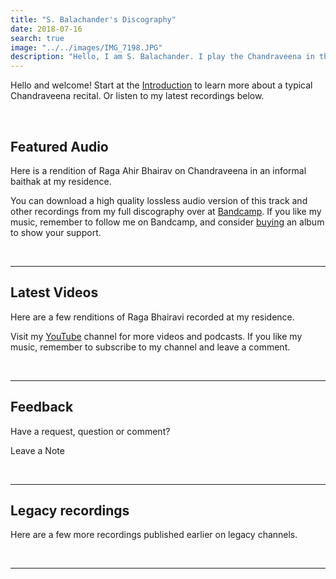 ```yaml
---
title: "S. Balachander's Discography"
date: 2018-07-16
search: true
image: "../../images/IMG_7198.JPG"
description: "Hello, I am S. Balachander. I play the Chandraveena in the Dhrupad style, a traditional style of Maarga Sangeet. Here is a selection of my recordings and concert videos. Do check them out! Hope you find something you like."
---
```

Hello and welcome! Start at the <a href="/intro/"><inline-button>Introduction</inline-button></a> to learn more about a typical Chandraveena recital. Or listen to my latest recordings below.

<br>

## Featured Audio

Here is a rendition of Raga Ahir Bhairav on Chandraveena in an informal baithak at my residence.

<band-camp albumid="3106704254" albumname="an-informal-baithak" albumtitle="An Informal Baithak by S Balachander"></band-camp>

You can download a high quality lossless audio version of this track and other recordings from my full discography over at <a href="https://chandraveena.bandcamp.com/"><inline-button background="#408294">Bandcamp</inline-button></a>. If you like my music, remember to follow me on Bandcamp, and consider [buying](https://chandraveena.bandcamp.com/album/an-informal-baithak-i?action=buy) an album to show your support.

<br>
<hr>

## Latest Videos

Here are a few renditions of Raga Bhairavi recorded at my residence.

<you-tube-channel channelid="UCxPyMV4LS9YBePXM0mV4hjg"></you-tube-channel>

Visit my <a href="https://www.youtube.com/channel/UCxPyMV4LS9YBePXM0mV4hjg"><inline-button background="#ff0000">YouTube</inline-button></a> channel for more videos and podcasts. If you like my music, remember to subscribe to my channel and leave a comment.

<br>
<hr>

## Feedback
<notice-box center=" ">
Have a request, question or comment?

<my-button to="/contact/">Leave a Note</my-button>

</notice-box>

<br>
<hr>

## Legacy recordings

Here are a few more recordings published earlier on legacy channels.

<you-tube-channel channelid="UCvy6YWW_J7M3t6BXArVaePw"></you-tube-channel>

<br>
<hr>

<you-tube-channel channelid="UCuS4qFPMqowcEiRv6cUy4sQ"></you-tube-channel>
